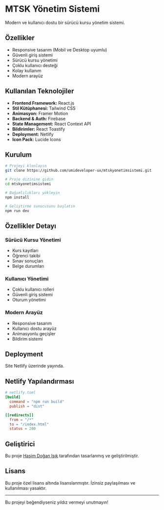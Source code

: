 # MTSK Yönetim Sistemi 

Modern ve kullanıcı dostu bir sürücü kursu yönetim sistemi.


## Özellikler

- Responsive tasarım (Mobil ve Desktop uyumlu)
- Güvenli giriş sistemi
- Sürücü kursu yönetimi
- Çoklu kullanıcı desteği
- Kolay kullanım
- Modern arayüz

## Kullanılan Teknolojiler

- **Frontend Framework:** React.js
- **Stil Kütüphanesi:** Tailwind CSS
- **Animasyon:** Framer Motion
- **Backend & Auth:** Firebase
- **State Management:** React Context API
- **Bildirimler:** React Toastify
- **Deployment:** Netlify
- **Icon Pack:** Lucide Icons

## Kurulum

```bash
# Projeyi klonlayın
git clone https://github.com/umideveloper-ux/mtskyonetimsistemi.git

# Proje dizinine gidin
cd mtskyonetimsistemi

# Bağımlılıkları yükleyin
npm install

# Geliştirme sunucusunu başlatın
npm run dev
```

## Özellikler Detayı

### Sürücü Kursu Yönetimi
- Kurs kayıtları
- Öğrenci takibi
- Sınav sonuçları
- Belge durumları

### Kullanıcı Yönetimi
- Çoklu kullanıcı rolleri
- Güvenli giriş sistemi
- Oturum yönetimi

### Modern Arayüz
- Responsive tasarım
- Kullanıcı dostu arayüz
- Animasyonlu geçişler
- Bildirim sistemi

## Deployment

Site Netlify üzerinde yayında.

## Netlify Yapılandırması

```toml
# netlify.toml
[build]
  command = "npm run build"
  publish = "dist"

[[redirects]]
  from = "/*"
  to = "/index.html"
  status = 200
```

## Geliştirici

Bu proje [Haşim Doğan Işık](https://github.com/umideveloper-ux) tarafından tasarlanmış ve geliştirilmiştir.

## Lisans

Bu proje özel lisans altında lisanslanmıştır. İzinsiz paylaşılması ve kullanılması yasaktır.

---
 Bu projeyi beğendiyseniz yıldız vermeyi unutmayın!